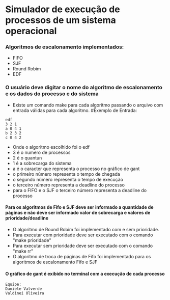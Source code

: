 # Simulador de execução de processos de um sistema operacional

### Algoritmos de escalonamento implementados:
  - FIFO
  - SJF
  - Round Robim
  - EDF

### O usuário deve digitar o nome do algoritmo de escalonamento e os dados do processo e do sistema
  - Existe um comando make para cada algoritmo passando o arquivo com entrada válidas para cada algoritmo.
  #Exemplo de Entrada: 
  ```
  edf
  3 2 1
  a 0 4 1
  b 2 3 2
  c 0 4 2
  ```
  
  - Onde o algoritmo escolhido foi o edf
  - 3 é o numero de processos
  - 2 é o quantun 
  - 1 é a sobrecarga do sistema
  - a é o caracter que representa o processo no gráfico de gant
  - o primeiro número representa o tempo de chegada
  - o segundo número representa o tempo de execução
  - o terceiro número representa a deadline do processo
  - para o FIFO e o SJF o terceiro número representa a deadline do processo
  
  #### Para os algoritmos de Fifo e SJF deve ser informado a quantidade de páginas e não deve ser informado valor de sobrecarga e valores de prioridade/deadline
  - O algoritmo de Round Robim foi implementado com e sem prioridade.
  - Para executar com prioridade deve ser executado com o comando "make prioridade"
  - Para executar sem prioridade deve ser executado com o comando "make rr"
  - O algoritmo de troca de páginas de Fifo foi implementado para os algoritmos de escalonamento Fifo e SJF
 
#### O gráfico de gant é exibido no terminal com a execução de cada processo
  
```  
Equipe:
Daniele Valverde
Valdinei Oliveira
```

